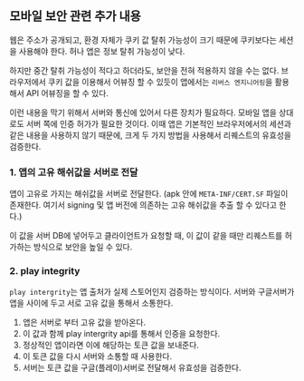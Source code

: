 ## 모바일 보안 관련 추가 내용

웹은 주소가 공개되고, 환경 자체가 쿠키 값 탈취 가능성이 크기 때문에 쿠키보다는 세션을 사용해야 한다. 허나 앱은 정보 탈취 가능성이 낮다.

하지만 중간 탈취 가능성이 적다고 하더라도, 보안을 전혀 적용하지 않을 수는 없다. 브라우저에서 쿠키 값을 이용해서 어뷰징 할 수 있듯이 앱에서는 `리버스 엔지니어링`을 활용해서 API 어뷰징을 할 수 있다.

이런 내용을 막기 위해서 서버와 통신에 있어서 다른 장치가 필요하다. 모바일 앱을 상대로도 서버 쪽에 인증 허가가 필요한 것이다. 이때 앱은 기본적인 브라우저에서의 세션과 같은 내용을 사용하지 않기 때문에, 크게 두 가지 방법을 사용해서 리퀘스트의 유효성을 검증한다.

### 1. 앱의 고유 해쉬값을 서버로 전달

앱이 고유로 가지는 해쉬값을 서버로 전달한다. (apk 안에 `META-INF/CERT.SF` 파일이 존재한다. 여기서 signing 및 앱 버전에 의존하는 고유 해쉬값을 추출 할 수 있다고 한다.)

이 값을 서버 DB에 넣어두고 클라이언트가 요청할 때, 이 값이 같을 때만 리퀘스트를 허가하는 방식으로 보안을 높일 수 있다.

### 2. play integrity

`play intergrity`는 앱 출처가 실제 스토어인지 검증하는 방식이다. 서버와 구글서버가 앱을 사이에 두고 서로 고유 값을 통해서 소통한다.

1. 앱은 서버로 부터 고유 값을 받아온다.
2. 이 값과 함께 play intergrity api를 통해서 인증을 요청한다.
3. 정상적인 앱이라면 이에 해당하는 토큰 값을 보내준다.
4. 이 토큰 값을 다시 서버와 소통할 때 사용한다.
5. 서버는 토큰 값을 구글(플레이)서버로 전달해서 유효성을 검증한다.
